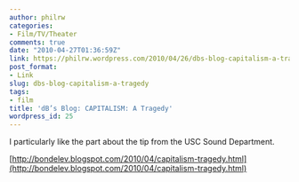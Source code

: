 ```yaml
---
author: philrw
categories:
- Film/TV/Theater
comments: true
date: "2010-04-27T01:36:59Z"
link: https://philrw.wordpress.com/2010/04/26/dbs-blog-capitalism-a-tragedy/
post_format:
- Link
slug: dbs-blog-capitalism-a-tragedy
tags:
- film
title: 'dB’s Blog: CAPITALISM: A Tragedy'
wordpress_id: 25
---
```


I particularly like the part about the tip from the USC Sound Department.

[http://bondelev.blogspot.com/2010/04/capitalism-tragedy.html](http://bondelev.blogspot.com/2010/04/capitalism-tragedy.html)
